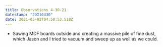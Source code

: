```yaml
---
title: Observations 4-30-21
datestamp: "20210430"
date: 2021-05-02T04:50:53.518Z
---
```

- Sawing MDF boards outside and creating a massive pile of fine dust, which Jason and I tried to vacuum and sweep up as well as we could.